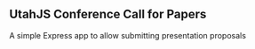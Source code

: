 ## UtahJS Conference Call for Papers

A simple Express app to allow submitting presentation proposals

